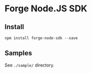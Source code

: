 ﻿# Forge Node.JS SDK

## Install

    npm install forge-node-sdk --save

## Samples

See `./sample/` directory.
